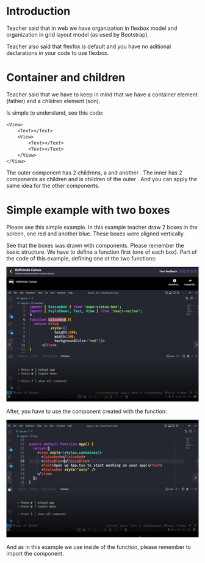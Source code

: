 # Introduction

Teacher said that in web we have organization in flexbox model and organization in grid layout model (as used by Bootstrap).

Teacher also said that flexfox is default and you have no aditional declarations in your code to use flexbox.


# Container and children

Teacher said that we have to keep in mind that we have a container element (father) and a children element (son).

Is simple to understand, see this code:

```
<View>
    <Text></Text>
    <View>
        <Text></Text>
        <Text></Text>
    </View>
</View>
```

The outer <View /> component has 2 childrens, a <Text /> and another <View>. The inner <View> has 2 <Text /> components as children and is children of the outer <View />. And you can apply the same idea for the other components.


# Simple example with two boxes

Please see this simple example. In this example teacher draw 2 boxes in the screen, one red and another blue. These boxes were aligned vertically.

See that the boxes was drawn with <View /> components. Please remember the basic structure. We have to define a function first (one of each box). Part of the code of this example, defining one ot the two functions:

![example with two boxes](images/example-with-two-boxes.png)

After, you have to use the component created with the function:

![using the components created with the functions](images/using-the-components-created-with-the-functions.png)

And as in this example we use <View /> inside of the function, please remember to import the <View /> component.
